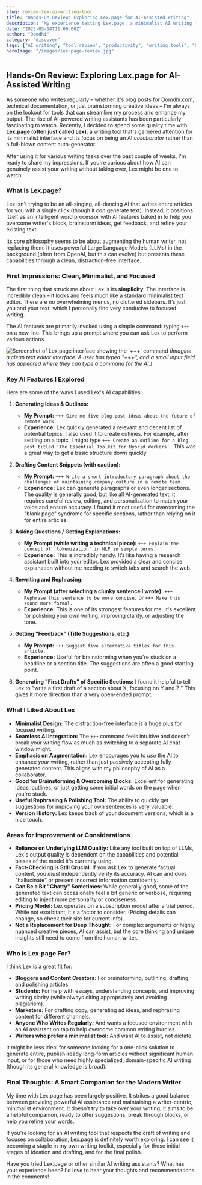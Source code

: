 ```yaml
---
slug: review-lex-ai-writing-tool
title: "Hands-On Review: Exploring Lex.page for AI-Assisted Writing"
description: "My experience testing Lex.page, a minimalist AI writing tool designed to enhance creativity and productivity for writers."
date: "2025-05-14T11:00:00Z"
author: "Domdhi"
category: "discover"
tags: ["AI writing", "tool review", "productivity", "writing tools", "LLMs", "AI assistant"]
heroImage: "/images/lex-page-review.jpg"
---
```

## Hands-On Review: Exploring Lex.page for AI-Assisted Writing

As someone who writes regularly – whether it's blog posts for Domdhi.com, technical documentation, or just brainstorming creative ideas – I'm always on the lookout for tools that can streamline my process and enhance my output. The rise of AI-powered writing assistants has been particularly fascinating to watch. Recently, I decided to spend some quality time with **Lex.page (often just called Lex)**, a writing tool that's garnered attention for its minimalist interface and its focus on being an AI *collaborator* rather than a full-blown content auto-generator.

After using it for various writing tasks over the past couple of weeks, I'm ready to share my impressions. If you're curious about how AI can genuinely assist your writing without taking over, Lex might be one to watch.

### What is Lex.page?

Lex isn't trying to be an all-singing, all-dancing AI that writes entire articles for you with a single click (though it *can* generate text). Instead, it positions itself as an intelligent word processor with AI features baked in to help you overcome writer's block, brainstorm ideas, get feedback, and refine your existing text.

Its core philosophy seems to be about augmenting the human writer, not replacing them. It uses powerful Large Language Models (LLMs) in the background (often from OpenAI, but this can evolve) but presents these capabilities through a clean, distraction-free interface.

### First Impressions: Clean, Minimalist, and Focused

The first thing that struck me about Lex is its **simplicity**. The interface is incredibly clean – it looks and feels much like a standard minimalist text editor. There are no overwhelming menus, no cluttered sidebars. It’s just you and your text, which I personally find very conducive to focused writing.

The AI features are primarily invoked using a simple command: typing `+++` on a new line. This brings up a prompt where you can ask Lex to perform various actions.

![Screenshot of Lex.page interface showing the '+++' command](/images/lex-page-interface.png)
*(Imagine a clean text editor interface. A user has typed "+++", and a small input field has appeared where they can type a command for the AI.)*

### Key AI Features I Explored

Here are some of the ways I used Lex's AI capabilities:

1.  **Generating Ideas & Outlines:**
    *   **My Prompt:** `+++ Give me five blog post ideas about the future of remote work.`
    *   **Experience:** Lex quickly generated a relevant and decent list of potential topics. I also used it to create outlines. For example, after settling on a topic, I might type `+++ Create an outline for a blog post titled 'The Essential Toolkit for Hybrid Workers'.` This was a great way to get a basic structure down quickly.

2.  **Drafting Content Snippets (with caution):**
    *   **My Prompt:** `+++ Write a short introductory paragraph about the challenges of maintaining company culture in a remote team.`
    *   **Experience:** Lex can generate paragraphs or even longer sections. The quality is generally good, but like all AI-generated text, it requires careful review, editing, and personalization to match your voice and ensure accuracy. I found it most useful for overcoming the "blank page" syndrome for specific sections, rather than relying on it for entire articles.

3.  **Asking Questions / Getting Explanations:**
    *   **My Prompt (while writing a technical piece):** `+++ Explain the concept of 'tokenization' in NLP in simple terms.`
    *   **Experience:** This is incredibly handy. It’s like having a research assistant built into your editor. Lex provided a clear and concise explanation without me needing to switch tabs and search the web.

4.  **Rewriting and Rephrasing:**
    *   **My Prompt (after selecting a clunky sentence I wrote):** `+++ Rephrase this sentence to be more concise.` or `+++ Make this sound more formal.`
    *   **Experience:** This is one of its strongest features for me. It's excellent for polishing your own writing, improving clarity, or adjusting the tone.

5.  **Getting "Feedback" (Title Suggestions, etc.):**
    *   **My Prompt:** `+++ Suggest five alternative titles for this article.`
    *   **Experience:** Useful for brainstorming when you're stuck on a headline or a section title. The suggestions are often a good starting point.

6.  **Generating "First Drafts" of Specific Sections:**
    I found it helpful to tell Lex to "write a first draft of a section about X, focusing on Y and Z." This gives it more direction than a very open-ended prompt.

### What I Liked About Lex

*   **Minimalist Design:** The distraction-free interface is a huge plus for focused writing.
*   **Seamless AI Integration:** The `+++` command feels intuitive and doesn't break your writing flow as much as switching to a separate AI chat window might.
*   **Emphasis on Augmentation:** Lex encourages you to *use* the AI to enhance *your* writing, rather than just passively accepting fully generated content. This aligns with my philosophy of AI as a collaborator.
*   **Good for Brainstorming & Overcoming Blocks:** Excellent for generating ideas, outlines, or just getting some initial words on the page when you're stuck.
*   **Useful Rephrasing & Polishing Tool:** The ability to quickly get suggestions for improving your own sentences is very valuable.
*   **Version History:** Lex keeps track of your document versions, which is a nice touch.

### Areas for Improvement or Considerations

*   **Reliance on Underlying LLM Quality:** Like any tool built on top of LLMs, Lex's output quality is dependent on the capabilities and potential biases of the model it's currently using.
*   **Fact-Checking is Still Crucial:** If you ask Lex to generate factual content, you *must* independently verify its accuracy. AI can and does "hallucinate" or present incorrect information confidently.
*   **Can Be a Bit "Chatty" Sometimes:** While generally good, some of the generated text can occasionally feel a bit generic or verbose, requiring editing to inject more personality or conciseness.
*   **Pricing Model:** Lex operates on a subscription model after a trial period. While not exorbitant, it's a factor to consider. (Pricing details can change, so check their site for current info).
*   **Not a Replacement for Deep Thought:** For complex arguments or highly nuanced creative pieces, AI can assist, but the core thinking and unique insights still need to come from the human writer.

### Who is Lex.page For?

I think Lex is a great fit for:

*   **Bloggers and Content Creators:** For brainstorming, outlining, drafting, and polishing articles.
*   **Students:** For help with essays, understanding concepts, and improving writing clarity (while always citing appropriately and avoiding plagiarism).
*   **Marketers:** For drafting copy, generating ad ideas, and rephrasing content for different channels.
*   **Anyone Who Writes Regularly:** And wants a focused environment with an AI assistant on tap to help overcome common writing hurdles.
*   **Writers who prefer a minimalist tool:** And want AI to assist, not dictate.

It might be less ideal for someone looking for a one-click solution to generate entire, publish-ready long-form articles without significant human input, or for those who need highly specialized, domain-specific AI writing (though its general knowledge is broad).

### Final Thoughts: A Smart Companion for the Modern Writer

My time with Lex.page has been largely positive. It strikes a good balance between providing powerful AI assistance and maintaining a writer-centric, minimalist environment. It doesn't try to take over your writing; it aims to be a helpful companion, ready to offer suggestions, break through blocks, or help you refine your words.

If you're looking for an AI writing tool that respects the craft of writing and focuses on collaboration, Lex.page is definitely worth exploring. I can see it becoming a staple in my own writing toolkit, especially for those initial stages of ideation and drafting, and for the final polish.

Have you tried Lex.page or other similar AI writing assistants? What has your experience been? I'd love to hear your thoughts and recommendations in the comments!